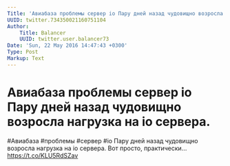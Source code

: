 ```yaml
---
Title: 'Авиабаза проблемы сервер io Пару дней назад чудовищно возросла нагрузка на io сервера.'
UUID: twitter.734350021160751104
Author:
    Title: Balancer
    UUID: twitter.user.balancer73
Date: 'Sun, 22 May 2016 14:47:43 +0300'
Type: Post
Markup: Text
---
```


# Авиабаза проблемы сервер io Пару дней назад чудовищно возросла нагрузка на io сервера.

#Авиабаза #проблемы #сервер #io Пару дней назад чудовищно
возросла нагрузка на io сервера. Вот просто, практически…
https://t.co/KLU5RdSZav